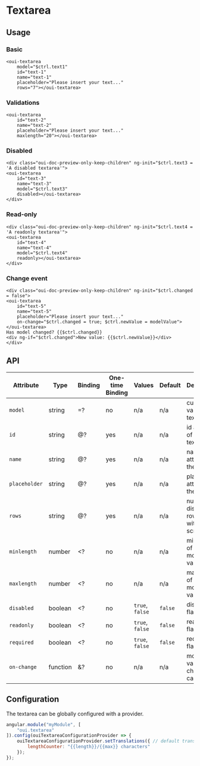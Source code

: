 # Textarea

<component-status cx-design="complete" ux="complete"></component-status>

## Usage

### Basic

```html:preview
<oui-textarea
    model="$ctrl.text1"
    id="text-1"
    name="text-1"
    placeholder="Please insert your text..."
    rows="7"></oui-textarea>
```

### Validations

```html:preview
<oui-textarea
    id="text-2"
    name="text-2"
    placeholder="Please insert your text..."
    maxlength="20"></oui-textarea>
```

### Disabled

```html:preview
<div class="oui-doc-preview-only-keep-children" ng-init="$ctrl.text3 = 'A disabled textarea'">
<oui-textarea
    id="text-3"
    name="text-3"
    model="$ctrl.text3"
    disabled></oui-textarea>
</div>
```

### Read-only

```html:preview
<div class="oui-doc-preview-only-keep-children" ng-init="$ctrl.text4 = 'A readonly textarea'">
<oui-textarea
    id="text-4"
    name="text-4"
    model="$ctrl.text4"
    readonly></oui-textarea>
</div>
```

### Change event

```html:preview
<div class="oui-doc-preview-only-keep-children" ng-init="$ctrl.changed = false">
<oui-textarea
    id="text-5"
    name="text-5"
    placeholder="Please insert your text..."
    on-change="$ctrl.changed = true; $ctrl.newValue = modelValue"></oui-textarea>
Has model changed? {{$ctrl.changed}}
<div ng-if="$ctrl.changed">New value: {{$ctrl.newValue}}</div>
</div>
```

## API

| Attribute     | Type      | Binding   | One-time Binding  | Values            | Default   | Description
| ----          | ----      | ----      | ----              | ----              | ----      | ----
| `model`       | string    | =?        | no                | n/a               | n/a       | current value of the textarea
| `id`          | string    | @?        | yes               | n/a               | n/a       | id attribute of the textarea
| `name`        | string    | @?        | yes               | n/a               | n/a       | name attribute of the textarea
| `placeholder` | string    | @?        | yes               | n/a               | n/a       | placeholder attribute of the textarea
| `rows`        | string    | @?        | yes               | n/a               | n/a       | number of displayed rows without scrolling
| `minlength`   | number    | <?        | no                | n/a               | n/a       | min length of the model value
| `maxlength`   | number    | <?        | no                | n/a               | n/a       | max length of the model value
| `disabled`    | boolean   | <?        | no                | `true`, `false`   | `false`   | disabled flag
| `readonly`    | boolean   | <?        | no                | `true`, `false`   | `false`   | readonly flag
| `required`    | boolean   | <?        | no                | `true`, `false`   | `false`   | required flag
| `on-change`   | function  | &?        | no                | n/a               | n/a       | model value change callback

## Configuration

The textarea can be globally configured with a provider.

```js
angular.module("myModule", [
    "oui.textarea"
]).config(ouiTextareaConfigurationProvider => {
    ouiTextareaConfigurationProvider.setTranslations({ // default translations
        lengthCounter: "{{length}}/{{max}} characters"
    });
});
```
